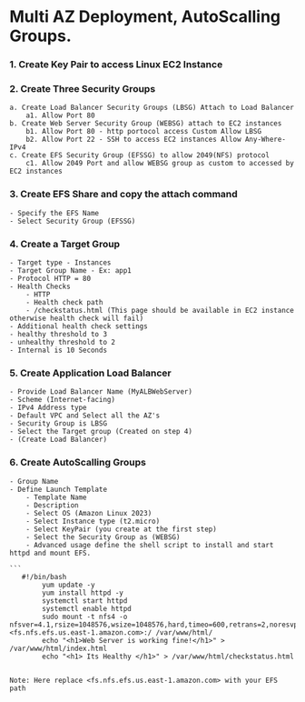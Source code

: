 # Multi AZ Deployment, AutoScalling Groups. ###

### 1. Create Key Pair to access Linux EC2 Instance ###
### 2. Create Three Security Groups ###
	a. Create Load Balancer Security Groups (LBSG) Attach to Load Balancer
		a1. Allow Port 80
	b. Create Web Server Security Group (WEBSG) attach to EC2 instances
		b1. Allow Port 80 - http portocol access Custom Allow LBSG 
		b2. Allow Port 22 - SSH to access EC2 instances Allow Any-Where-IPv4
	c. Create EFS Security Group (EFSSG) to allow 2049(NFS) protocol
		c1. Allow 2049 Port and allow WEBSG group as custom to accessed by EC2 instances
### 3. Create EFS Share and copy the attach command ###
	- Specify the EFS Name
	- Select Security Group (EFSSG)
### 4. Create a Target Group ###
	- Target type - Instances
	- Target Group Name - Ex: app1
	- Protocol HTTP = 80
	- Health Checks 
		- HTTP
		- Health check path
		- /checkstatus.html (This page should be available in EC2 instance otherwise health check will fail)
	- Additional health check settings
	- healthy threshold to 3
	- unhealthy threshold to 2
	- Internal is 10 Seconds

### 5. Create Application Load Balancer ###
	- Provide Load Balancer Name (MyALBWebServer)
	- Scheme (Internet-facing)
	- IPv4 Address type
	- Default VPC and Select all the AZ's
	- Security Group is LBSG
	- Select the Target group (Created on step 4)
	- (Create Load Balancer)	

### 6. Create AutoScalling Groups ###
	- Group Name
	- Define Launch Template
		- Template Name
		- Description
		- Select OS (Amazon Linux 2023)
		- Select Instance type (t2.micro)
		- Select KeyPair (you create at the first step)
		- Select the Security Group as (WEBSG)
		- Advanced usage define the shell script to install and start httpd and mount EFS.
  
	```
       #!/bin/bash
			yum update -y
			yum install httpd -y
			systemctl start httpd
			systemctl enable httpd
			sudo mount -t nfs4 -o nfsver=4.1,rsize=1048576,wsize=1048576,hard,timeo=600,retrans=2,noresvport <fs.nfs.efs.us.east-1.amazon.com>:/ /var/www/html/
			echo "<h1>Web Server is working fine!</h1>" > /var/www/html/index.html
			echo "<h1> Its Healthy </h1>" > /var/www/html/checkstatus.html

	
	Note: Here replace <fs.nfs.efs.us.east-1.amazon.com> with your EFS path
```
			
